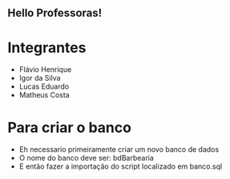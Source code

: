 ## Hello Professoras!

# Integrantes
- Flávio Henrique
- Igor da Silva
- Lucas Eduardo
- Matheus Costa

# Para criar o banco
- Eh necessario primeiramente criar um novo banco de dados
- O nome do banco deve ser: bdBarbearia
- E então fazer a importação do script localizado em banco.sql